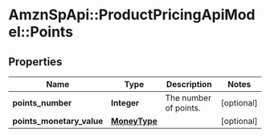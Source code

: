 # AmznSpApi::ProductPricingApiModel::Points

## Properties
Name | Type | Description | Notes
------------ | ------------- | ------------- | -------------
**points_number** | **Integer** | The number of points. | [optional] 
**points_monetary_value** | [**MoneyType**](MoneyType.md) |  | [optional] 

